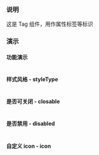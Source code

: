 ### 说明

这是 Tag 组件，用作属性标签等标识

### 演示

#### 功能演示

```js {"codepath": "tag.jsx"}
```

#### 样式风格 - styleType

```js {"codepath": "tag-styleType.jsx"}
```

#### 是否可关闭 - closable

```js {"codepath": "tag-closable.jsx"}
```

#### 是否禁用 - disabled

```js {"codepath": "tag-disabled.jsx"}
```

#### 自定义 icon - icon

```js {"codepath": "tag-icon.jsx"}
```
